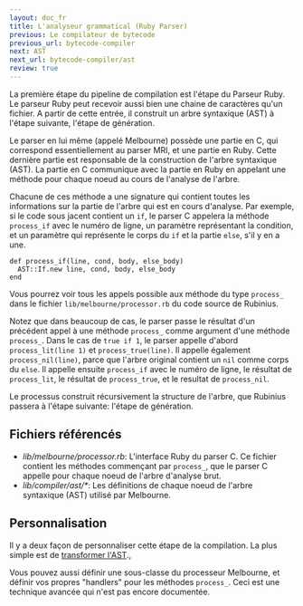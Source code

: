 ```yaml
---
layout: doc_fr
title: L'analyseur grammatical (Ruby Parser)
previous: Le compilateur de bytecode
previous_url: bytecode-compiler
next: AST
next_url: bytecode-compiler/ast
review: true
---
```


La première étape du pipeline de compilation est l'étape du Parseur Ruby.
Le parseur Ruby peut recevoir aussi bien une chaine de caractères qu'un
fichier. A partir de cette entrée, il construit un arbre syntaxique (AST)
à l'étape suivante, l'étape de génération.

Le parser en lui même (appelé Melbourne) possède une partie en C, qui 
correspond essentiellement au parser MRI, et une partie en Ruby. Cette 
dernière partie est responsable de la construction de l'arbre syntaxique 
(AST). La partie en C communique avec la partie en Ruby en appelant une 
méthode pour chaque noeud au cours de l'analyse de l'arbre.

Chacune de ces méthode a une signature qui contient toutes les informations
sur la partie de l'arbre qui est en cours d'analyse. Par exemple, 
si le code sous jacent contient un `if`, le parser C appelera la méthode
`process_if` avec le numéro de ligne, un paramètre représentant la condition,
et un paramètre qui représente le corps du `if` et la partie `else`,
s'il y en a une.

    def process_if(line, cond, body, else_body)
      AST::If.new line, cond, body, else_body
    end

Vous pourrez voir tous les appels possible aux méthode du type `process_`
dans le fichier `lib/melbourne/processor.rb` du code source de Rubinius.

Notez que dans beaucoup de cas, le parser passe le résultat d'un précédent
appel à une méthode `process_` comme argument d'une méthode `process_`. 
Dans le cas de `true if 1`, le parser appelle d'abord `process_lit(line 1)`
et `process_true(line)`. Il appelle également `process_nil(line)`, parce que 
l'arbre original contient un `nil` comme corps du `else`. Il appelle ensuite
`process_if` avec le numéro de ligne, le résultat de `process_lit`, le 
résultat de `process_true`, et le resultat de `process_nil`.

Le processus construit récursivement la structure de l'arbre, que Rubinius
passera à l'étape suivante: l'étape de génération.

## Fichiers référencés

* *lib/melbourne/processor.rb*: L'interface Ruby du parser C. Ce fichier
   contient les méthodes commençant par `process_`, que le parser C appelle
   pour chaque noeud de l'arbre d'analyse brut.
* *lib/compiler/ast/\**: Les définitions de chaque noeud de l'arbre syntaxique
  (AST) utilisé par Melbourne.
  
## Personnalisation

Il y a deux façon de personnaliser cette étape de la compilation. 
La plus simple est de 
[transformer l'AST](/bytecode-compilation/transformations/)., 

Vous pouvez aussi définir une sous-classe du processeur Melbourne, et définir
vos propres "handlers" pour les méthodes `process_`. Ceci est une technique 
avancée qui n'est pas encore documentée.

